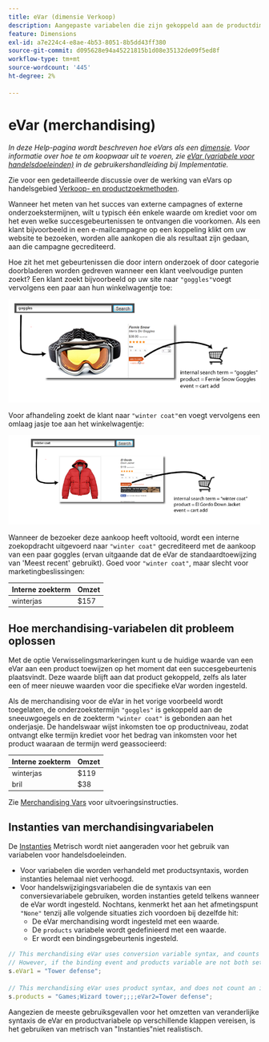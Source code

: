 ```yaml
---
title: eVar (dimensie Verkoop)
description: Aangepaste variabelen die zijn gekoppeld aan de productdimensie.
feature: Dimensions
exl-id: a7e224c4-e8ae-4b53-8051-8b5dd43ff380
source-git-commit: d095628e94a45221815b1d08e35132de09f5ed8f
workflow-type: tm+mt
source-wordcount: '445'
ht-degree: 2%

---
```


# eVar (merchandising)

*In deze Help-pagina wordt beschreven hoe eVars als een [dimensie](overview.md). Voor informatie over hoe te om koopwaar uit te voeren, zie [eVar (variabele voor handelsdoeleinden)](/help/implement/vars/page-vars/evar-merchandising.md) in de gebruikershandleiding bij Implementatie.*

Zie voor een gedetailleerde discussie over de werking van eVars op handelsgebied [Verkoop- en productzoekmethoden](https://experienceleague.adobe.com/docs/analytics/admin/admin-tools/conversion-variables/merchandising-evars.html?lang=nl-NL).

Wanneer het meten van het succes van externe campagnes of externe onderzoekstermijnen, wilt u typisch één enkele waarde om krediet voor om het even welke succesgebeurtenissen te ontvangen die voorkomen. Als een klant bijvoorbeeld in een e-mailcampagne op een koppeling klikt om uw website te bezoeken, worden alle aankopen die als resultaat zijn gedaan, aan die campagne gecrediteerd.

Hoe zit het met gebeurtenissen die door intern onderzoek of door categorie doorbladeren worden gedreven wanneer een klant veelvoudige punten zoekt? Een klant zoekt bijvoorbeeld op uw site naar `"goggles"`voegt vervolgens een paar aan hun winkelwagentje toe:

![Voorbeeld van Goggles](assets/merch-example-goggles.png)

Voor afhandeling zoekt de klant naar `"winter coat"`en voegt vervolgens een omlaag jasje toe aan het winkelwagentje:

![Coatingvoorbeeld](assets/merch-example-coat.png)

Wanneer de bezoeker deze aankoop heeft voltooid, wordt een interne zoekopdracht uitgevoerd naar `"winter coat"` gecrediteerd met de aankoop van een paar goggles (ervan uitgaande dat de eVar de standaardtoewijzing van &#39;Meest recent&#39; gebruikt). Goed voor `"winter coat"`, maar slecht voor marketingbeslissingen:

| Interne zoekterm | Omzet |
|---|---|
| winterjas | $157 |

## Hoe merchandising-variabelen dit probleem oplossen

Met de optie Verwisselingsmarkeringen kunt u de huidige waarde van een eVar aan een product toewijzen op het moment dat een succesgebeurtenis plaatsvindt. Deze waarde blijft aan dat product gekoppeld, zelfs als later een of meer nieuwe waarden voor die specifieke eVar worden ingesteld.

Als de merchandising voor de eVar in het vorige voorbeeld wordt toegelaten, de onderzoekstermijn `"goggles"` is gekoppeld aan de sneeuwgoegels en de zoekterm `"winter coat"` is gebonden aan het onderjasje. De handelswaar wijst inkomsten toe op productniveau, zodat ontvangt elke termijn krediet voor het bedrag van inkomsten voor het product waaraan de termijn werd geassocieerd:

| Interne zoekterm | Omzet |
|---|---|
| winterjas | $119 |
| bril | $38 |

Zie [Merchandising Vars](/help/implement/vars/page-vars/evar-merchandising.md) voor uitvoeringsinstructies.

## Instanties van merchandisingvariabelen

De [Instanties](../metrics/instances.md) Metrisch wordt niet aangeraden voor het gebruik van variabelen voor handelsdoeleinden.

* Voor variabelen die worden verhandeld met productsyntaxis, worden instanties helemaal niet verhoogd.
* Voor handelswijzigingsvariabelen die de syntaxis van een conversievariabele gebruiken, worden instanties geteld telkens wanneer de eVar wordt ingesteld. Nochtans, kenmerkt het aan het afmetingspunt `"None"` tenzij alle volgende situaties zich voordoen bij dezelfde hit:
   * De eVar merchandising wordt ingesteld met een waarde.
   * De `products` variabele wordt gedefinieerd met een waarde.
   * Er wordt een bindingsgebeurtenis ingesteld.

```js
// This merchandising eVar uses conversion variable syntax, and counts an instance.
// However, if the binding event and products variable are not both set, the instance attributes to "None".
s.eVar1 = "Tower defense";

// This merchandising eVar uses product syntax, and does not count an instance.
s.products = "Games;Wizard tower;;;;eVar2=Tower defense";
```

Aangezien de meeste gebruiksgevallen voor het omzetten van veranderlijke syntaxis de eVar en productvariabele op verschillende klappen vereisen, is het gebruiken van metrisch van &quot;Instanties&quot;niet realistisch.
